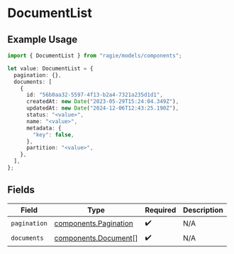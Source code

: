 # DocumentList

## Example Usage

```typescript
import { DocumentList } from "ragie/models/components";

let value: DocumentList = {
  pagination: {},
  documents: [
    {
      id: "56b0aa32-5597-4f13-b2a4-7321a235d1d1",
      createdAt: new Date("2023-05-29T15:24:04.349Z"),
      updatedAt: new Date("2024-12-06T12:43:25.190Z"),
      status: "<value>",
      name: "<value>",
      metadata: {
        "key": false,
      },
      partition: "<value>",
    },
  ],
};
```

## Fields

| Field                                                          | Type                                                           | Required                                                       | Description                                                    |
| -------------------------------------------------------------- | -------------------------------------------------------------- | -------------------------------------------------------------- | -------------------------------------------------------------- |
| `pagination`                                                   | [components.Pagination](../../models/components/pagination.md) | :heavy_check_mark:                                             | N/A                                                            |
| `documents`                                                    | [components.Document](../../models/components/document.md)[]   | :heavy_check_mark:                                             | N/A                                                            |